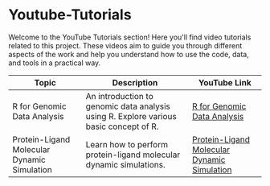 # Youtube-Tutorials
Welcome to the YouTube Tutorials section! Here you'll find video tutorials related to this project. These videos aim to guide you through different aspects of the work and help you understand how to use the code, data, and tools in a practical way.
                
| **Topic**                                  | **Description**                                                                                          | **YouTube Link**                                                       |
|--------------------------------------------|----------------------------------------------------------------------------------------------------------|------------------------------------------------------------------------|
| R for Genomic Data Analysis                | An introduction to genomic data analysis using R. Explore various basic concept of R. | [R for Genomic Data Analysis](https://github.com/zainabbio/Youtube-Tutorials/blob/main/R_for_Genomic_Data_Analysis_R.ipynb) |
| Protein-Ligand Molecular Dynamic Simulation| Learn how to perform protein-ligand molecular dynamic simulations.                                        | [Protein-Ligand Molecular Dynamic Simulation](https://github.com/zainabbio/Youtube-Tutorials/blob/main/Protein_Ligand_Molecular_Dynamic_Simulation.ipynb) |
